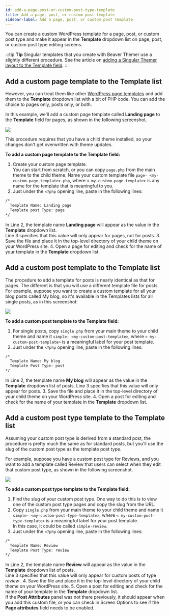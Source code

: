 ```yaml
---
id: add-a-page-post-or-custom-post-type-template
title: Add a page, post, or custom post template
sidebar-label: Add a page, post, or custom post template
---
```


You can create a custom WordPress template for a page, post, or custom post type and make it appear in the **Template** dropdown list on page, post, or custom post type editing screens.

:::tip **Tip**
Singular templates that you create with Beaver Themer use a slightly different procedure. See the article on [adding a Singular Themer layout to the Template field](/beaver-themer/layout-types-modules/singular-layout-type/add-a-singular-themer-layout-to-the-wordpress-page-template-field).
:::

## Add a custom page template to the Template list

However, you can treat them like other  [WordPress page templates](https://developer.wordpress.org/themes/template-files-section/page-template-files/) and add them to the **Template** dropdown list with a bit of PHP code. You can add the choice to pages only, posts only, or both.

In this example, we'll add a custom page template called **Landing page** to the **Template** field for pages, as shown in the following screenshot.

![](/img/add-a-page-post-or-custom-post-type-template-6c9f6bf5.png)

This procedure requires that you have a child theme installed, so your changes don't get overwritten with theme updates.

**To add a custom page template to the Template field:**

1. Create your custom page template.  
  You can start from scratch, or you can copy `page.php` from the main theme to the child theme. Name your custom template file `page- <my-custom-page-template>.php`, where `< my-custom-page-template>` is any name for the template that is meaningful to you.
2. Just under the `<?php` opening line, paste in the following lines:  
  ```html
  /*
    Template Name: Landing page
    Template post Type: page
  */
  ```  
  In Line 2, the template name **Landing page** will appear as the value in the **Template** dropdown list.  
  Line 3 specifies that this value will only appear for pages, not for posts.
3. Save the file and place it in the top-level directory of your child theme on your WordPress site.
4. Open a page for editing and check for the name of your template in the **Template** dropdown list.

## Add a custom post template to the Template list

The procedure to add a template for posts is nearly identical as that for pages.   The different is that you will use a different template file for posts. For example, suppose you want to create a custom template for all your blog posts called My blog, so it's available in the Templates lists for all single posts, as in this screenshot:

![](/img/add-a-page-post-or-custom-post-type-template-506600d8.png)

**To add a custom post template to the Template field:**

1. For single posts, copy `single.php` from your main theme to your child theme and name it `simple- <my-custom-post-template>`, where `< my-custom-post-template>` is a meaningful label for your post template.
2. Just under the `<?php` opening line, paste in the following lines:  
  ```html
  /*
    Template Name: My blog
    Template Post Type: post
  */
  ```  
  In Line 2, the template name **My blog** will appear as the value in the **Template** dropdown list of posts.
  Line 3 specifies that this value will only appear for posts.
3. Save the file and place it in the top-level directory of your child theme on your WordPress site.
4. Open a post for editing and check for the name of your template in the **Template** dropdown list.

## Add a custom post type template to the Template list

Assuming your custom post type is derived from a standard post, the procedure is pretty much the same as for standard posts, but you'll use the slug of the custom post type as the template post type.

For example, suppose you have a custom post type for Reviews, and you want to add a template called Review that users can select when they edit that custom post type, as shown in the following screenshot.

![](/img/add-a-page-post-or-custom-post-type-template-a97607b3.png)

**To add a custom post type template to the Template field:**

1. Find the slug of your custom post type. One way to do this is to view one of the custom post type pages and copy the slug from the URL.
2. Copy `single.php` from your main theme to your child theme and name it `simple- <my-custom-post-type-template>`, where `< my-custom-post-type-template>` is a meaningful label for your post template.  
  In this case, it could be called `simple-review`.
3. Just under the `<?php` opening line, paste in the following lines:  
  ```html
  /*
    Template Name: Review
    Template Post Type: review
  */
  ```  
  In Line 2, the template name **Review** will appear as the value in the **Template** dropdown list of posts.  
  Line 3 specifies that this value will only appear for custom posts of type *review* .
4. Save the file and place it in the top-level directory of your child theme on your WordPress site.
5. Open a post for editing and check for the name of your template in the **Template** dropdown list.  
  If the **Post Attributes** panel was not there previously, it should appear when you add this custom file, or you can check in Screen Options to see if the **Page attributes** field needs to be enabled.
